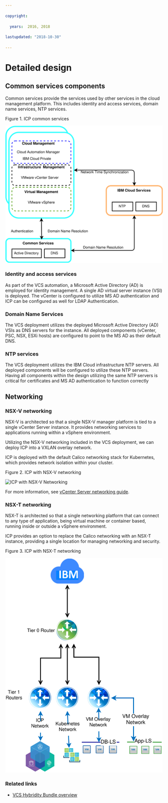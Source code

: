 ```yaml
---

copyright:

  years:  2016, 2018

lastupdated: "2018-10-30"

---
```


# Detailed design

## Common services components
Common services provide the services used by other services in the cloud management platform. This includes identity and access services, domain name services, NTP services.

Figure 1. ICP common services

![ICP Common Services](vcsicp-icp-commonservices.svg)

### Identity and access services
As part of the VCS automation, a Microsoft Active Directory (AD) is employed for identity management. A single AD virtual server instance (VSI) is deployed. The vCenter is configured to utilize MS AD authentication and ICP can be configured as well for LDAP Authentication.

###	Domain Name Services
The VCS deployment utilizes the deployed Microsoft Active Directory (AD) VSIs as DNS servers for the instance. All deployed components (vCenter, PSC, NSX, ESXi hosts) are configured to point to the MS AD as their default DNS.

###	NTP services
The VCS deployment utilizes the IBM Cloud infrastructure NTP servers. All deployed components will be configured to utilize these NTP servers. Having all components within the design utilizing the same NTP servers is critical for certificates and MS AD authentication to function correctly

## Networking

### NSX-V networking

NSX-V is architected so that a single NSX-V manager platform is tied to a single vCenter Server instance. It provides networking services to applications running within a vSphere environment.

Utilizing the NSX-V networking included in the VCS deployment, we can deploy ICP into a VXLAN overlay network.

ICP is deployed with the default Calico networking stack for Kubernetes, which provides network isolation within your cluster.

Figure 2. ICP with NSX-V networking

![ICP with NSX-V Networking](vcsicp-nsxv-networking.svg)

For more information, see [vCenter Server networking guide](../vcsnsxt/vcsnsxt-intro.html).

### NSX-T networking

NSX-T is architected so that a single networking platform that can connect to any type of application, being virtual machine or container based, running inside or outside a vSphere environment.

ICP provides an option to replace the Calico networking with an NSX-T instance, providing a single location for managing networking and security.

Figure 3. ICP with NSX-T networking

![ICP with NSX-T Networking](vcsicp-icp-nsxt-networking.svg)

### Related links

* [VCS Hybridity Bundle overview](../vcs/vcs-hybridity-intro.html)
